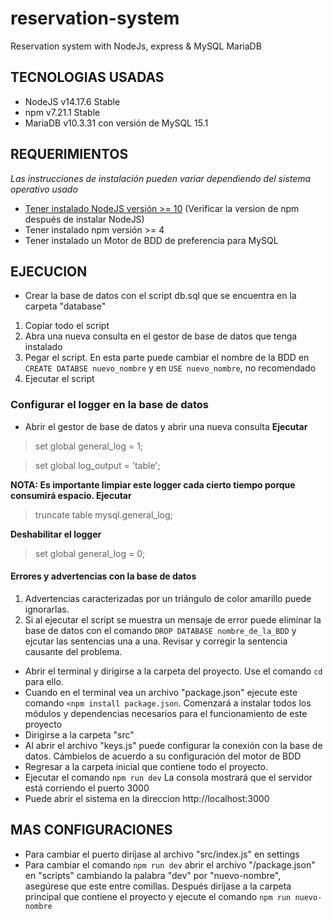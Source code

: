# reservation-system
Reservation system with NodeJs, express &amp; MySQL MariaDB

## TECNOLOGIAS USADAS
- NodeJS v14.17.6 Stable
- npm v7.21.1 Stable
- MariaDB v10.3.31 con versión de MySQL 15.1

## REQUERIMIENTOS<br>
_Las instrucciones de instalación pueden variar dependiendo del sistema operativo usado_
- <a href="https://nodejs.org/en/">Tener instalado NodeJS versión >= 10</a> (Verificar la version de npm después de instalar NodeJS)
- Tener instalado npm versión >= 4
- Tener instalado un Motor de BDD de preferencia para MySQL

## EJECUCION
- Crear la base de datos con el script db.sql que se encuentra en la carpeta "database"
1. Copiar todo el script
2. Abra una nueva consulta en el gestor de base de datos que tenga instalado
3. Pegar el script. En esta parte puede cambiar el nombre de la BDD en ```CREATE DATABSE nuevo_nombre``` y en ```USE nuevo_nombre```, no recomendado
4. Ejecutar el script

### Configurar el logger en la base de datos
- Abrir el gestor de base de datos y abrir una nueva consulta
**Ejecutar**
> set global general_log = 1;

> set global log_output = 'table';

**NOTA: Es importante limpiar este logger cada cierto tiempo porque consumirá espacio. Ejecutar**
> truncate table mysql.general_log;

**Deshabilitar el logger**
> set global general_log = 0;
  
#### Errores y advertencias con la base de datos
1. Advertencias caracterizadas por un triángulo de color amarillo puede ignorarlas. </li>
2. Si al ejecutar el script se muestra un mensaje de error puede eliminar la base de datos con el comando ```DROP DATABASE nombre_de_la_BDD``` y ejcutar las sentencias una a una. Revisar y corregir la sentencia causante del problema.</li>
  
- Abrir el terminal y dirigirse a la carpeta del proyecto. Use el comando ```cd``` para ello.
- Cuando en el terminal vea un archivo "package.json" ejecute este comando ```<npm install package.json```. Comenzará a instalar todos los módulos y dependencias necesarios para el funcionamiento de este proyecto
- Dirigirse a la carpeta "src"
- Al abrir el archivo "keys.js" puede configurar la conexión con la base de datos. Cámbielos de acuerdo a su configuración del motor de BDD
- Regresar a la carpeta inicial que contiene todo el proyecto.
- Ejecutar el comando ```npm run dev``` La consola mostrará que el servidor está corriendo el puerto 3000
- Puede abrir el sistema en la direccion http://localhost:3000

## MAS CONFIGURACIONES
- Para cambiar el puerto diríjase al archivo "src/index.js" en settings
- Para cambiar el comando ```npm run dev``` abrir el archivo "/package.json" en "scripts"  cambiando la palabra "dev" por "nuevo-nombre", asegúrese que este entre comillas. Después diríjase a la carpeta principal que contiene el proyecto y ejecute el comando ```npm run nuevo-nombre```
    



